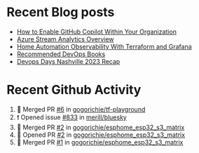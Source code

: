 # Recent Blog posts
<!-- BLOG-POST-LIST:START -->
- [How to Enable GitHub Copilot Within Your Organization](https://www.gogorichie.com/blog/microsoft/githubcopilot-enabling/)
- [Azure Stream Analytics Overview](https://www.gogorichie.com/blog/microsoft/azure-stream-analytics-overview/)
- [Home Automation Observability With Terraform and Grafana](https://www.gogorichie.com/blog/homeautomationobservability/)
- [Recommended DevOps Books](https://www.gogorichie.com/blog/recommendeddevopsbooks/)
- [Devops Days Nashville 2023 Recap](https://www.gogorichie.com/blog/devopsdaysnashville2023recap/)
<!-- BLOG-POST-LIST:END -->


# Recent Github Activity
<!--START_SECTION:activity-->
1. 🎉 Merged PR [#6](https://github.com/gogorichie/tf-playground/pull/6) in [gogorichie/tf-playground](https://github.com/gogorichie/tf-playground)
2. ❗ Opened issue [#833](https://github.com/merill/bluesky/issues/833) in [merill/bluesky](https://github.com/merill/bluesky)
3. 🎉 Merged PR [#2](https://github.com/gogorichie/esphome_esp32_s3_matrix/pull/2) in [gogorichie/esphome_esp32_s3_matrix](https://github.com/gogorichie/esphome_esp32_s3_matrix)
4. 💪 Opened PR [#2](https://github.com/gogorichie/esphome_esp32_s3_matrix/pull/2) in [gogorichie/esphome_esp32_s3_matrix](https://github.com/gogorichie/esphome_esp32_s3_matrix)
5. 🎉 Merged PR [#1](https://github.com/gogorichie/esphome_esp32_s3_matrix/pull/1) in [gogorichie/esphome_esp32_s3_matrix](https://github.com/gogorichie/esphome_esp32_s3_matrix)
<!--END_SECTION:activity-->

